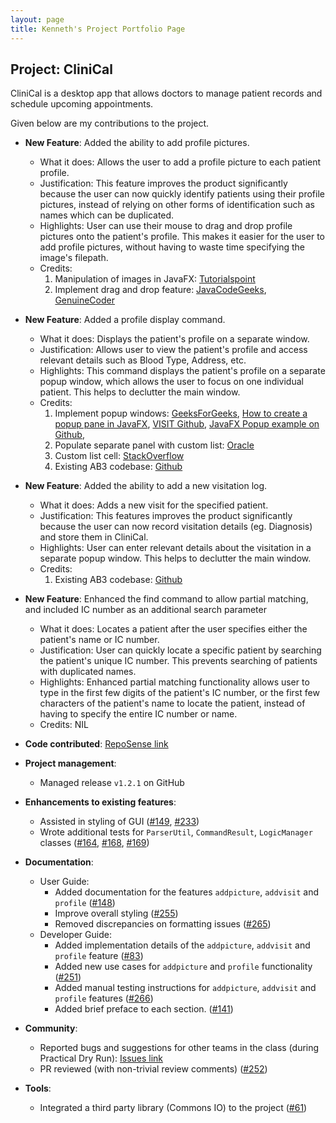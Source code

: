 ```yaml
---
layout: page
title: Kenneth's Project Portfolio Page
---
```


## Project: CliniCal

CliniCal is a desktop app that allows doctors to manage patient records and schedule upcoming appointments.

Given below are my contributions to the project.

* **New Feature**: Added the ability to add profile pictures.
  * What it does: Allows the user to add a profile picture to each patient profile.
  * Justification: This feature improves the product significantly because the user can now quickly identify patients using their profile pictures, instead of relying on other forms of identification
                   such as names which can be duplicated.
  * Highlights: User can use their mouse to drag and drop profile pictures onto the patient's profile. This makes it easier for the user to add profile pictures, without having
                to waste time specifying the image's filepath.
  * Credits: 
    1. Manipulation of images in JavaFX: [Tutorialspoint](https://www.tutorialspoint.com/javafx/javafx_images.htm)
    2. Implement drag and drop feature: [JavaCodeGeeks](https://examples.javacodegeeks.com/desktop-java/javafx/event-javafx/javafx-drag-drop-example/),
       [GenuineCoder](https://www.genuinecoder.com/drag-and-drop-in-javafx-html/)

* **New Feature**: Added a profile display command.
  * What it does: Displays the patient's profile on a separate window.
  * Justification: Allows user to view the patient's profile and access relevant details such as Blood Type, Address, etc.
  * Highlights: This command displays the patient's profile on a separate popup window, which allows the user to focus on one individual patient. This helps
                to declutter the main window.
  * Credits: 
    1. Implement popup windows: [GeeksForGeeks](https://www.geeksforgeeks.org/javafx-popup-class/), [How to create a popup pane in JavaFX](https://quollwriter.wordpress.com/2019/04/08/how-to-create-a-popup-pane-in-javafx/),
                          [VISIT Github](https://github.com/AY1920S1-CS2103T-F12-2/main), [JavaFX Popup example on Github](https://gist.github.com/jewelsea/1926196),
    2. Populate separate panel with custom list: [Oracle](https://docs.oracle.com/javafx/2/ui_controls/list-view.htm)
    3. Custom list cell: [StackOverflow](https://stackoverflow.com/questions/25246496/javafx-custom-list-cell-updateitem-being-called-a-lot)
    2. Existing AB3 codebase: [Github](https://github.com/se-edu/addressbook-level3)
    
* **New Feature**: Added the ability to add a new visitation log.
  * What it does: Adds a new visit for the specified patient.
  * Justification: This features improves the product significantly because the user can now record visitation details (eg. Diagnosis) and store them in CliniCal.
  * Highlights: User can enter relevant details about the visitation in a separate popup window. This helps to declutter the main window.
  * Credits: 
    1. Existing AB3 codebase: [Github](https://github.com/se-edu/addressbook-level3)
    
* **New Feature**: Enhanced the find command to allow partial matching, and included IC number as an additional search parameter
  * What it does: Locates a patient after the user specifies either the patient's name or IC number.
  * Justification: User can quickly locate a specific patient by searching the patient's unique IC number. This prevents searching of patients
                   with duplicated names.
  * Highlights: Enhanced partial matching functionality allows user to type in the first few digits of the patient's IC number, or the first few characters of the patient's name to 
                locate the patient, instead of having to specify the entire IC number or name.
  * Credits: NIL
  
* **Code contributed**: [RepoSense link](https://nus-cs2103-ay2021s1.github.io/tp-dashboard/#breakdown=true&search=afroneth)

* **Project management**:
  * Managed release `v1.2.1` on GitHub

* **Enhancements to existing features**:
  * Assisted in styling of GUI ([\#149](https://github.com/AY2021S1-CS2103T-W11-4/tp/pull/149), [\#233](https://github.com/AY2021S1-CS2103T-W11-4/tp/pull/233))
  * Wrote additional tests for `ParserUtil`, `CommandResult`, `LogicManager` classes ([\#164](https://github.com/AY2021S1-CS2103T-W11-4/tp/pull/164), [\#168](https://github.com/AY2021S1-CS2103T-W11-4/tp/pull/168), [\#169](https://github.com/AY2021S1-CS2103T-W11-4/tp/pull/169))

* **Documentation**:
  * User Guide:
    * Added documentation for the features `addpicture`, `addvisit` and `profile` ([\#148](https://github.com/AY2021S1-CS2103T-W11-4/tp/pull/148))
    * Improve overall styling ([\#255](https://github.com/AY2021S1-CS2103T-W11-4/tp/pull/255))
    * Removed discrepancies on formatting issues ([\#265](https://github.com/AY2021S1-CS2103T-W11-4/tp/pull/265))
  * Developer Guide:
    * Added implementation details of the `addpicture`, `addvisit` and `profile` feature ([\#83](https://github.com/AY2021S1-CS2103T-W11-4/tp/pull/83))
    * Added new use cases for `addpicture` and `profile` functionality ([\#251](https://github.com/AY2021S1-CS2103T-W11-4/tp/pull/251))
    * Added manual testing instructions for `addpicture`, `addvisit` and `profile` features ([\#266](https://github.com/AY2021S1-CS2103T-W11-4/tp/pull/266))
    * Added brief preface to each section. ([\#141](https://github.com/AY2021S1-CS2103T-W11-4/tp/pull/141))
    
* **Community**:
  * Reported bugs and suggestions for other teams in the class (during Practical Dry Run): [Issues link](https://github.com/afroneth/ped/issues)
  * PR reviewed (with non-trivial review comments) ([\#252](https://github.com/AY2021S1-CS2103T-W11-4/tp/pull/252))
* **Tools**:
  * Integrated a third party library (Commons IO) to the project ([\#61](https://github.com/AY2021S1-CS2103T-W11-4/tp/pull/61))
